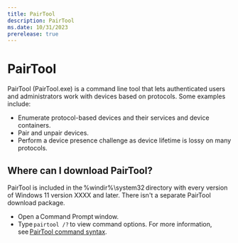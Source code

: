 ```yaml
---
title: PairTool
description: PairTool
ms.date: 10/31/2023
prerelease: true
---
```


# PairTool

PairTool (PairTool.exe) is a command line tool that lets authenticated users and administrators work with devices based on protocols. Some examples include:  

- Enumerate protocol-based devices and their services and device containers.
- Pair and unpair devices.
- Perform a device presence challenge as device lifetime is lossy on many protocols.

## Where can I download PairTool?

PairTool is included in the %windir%\system32 directory with every version of Windows 11 version XXXX and later. There isn't a separate PairTool download package.

- Open a Command Prompt window.
- Type `pairtool /?` to view command options. For more information, see [PairTool command syntax](pairtool-command-syntax.md).
